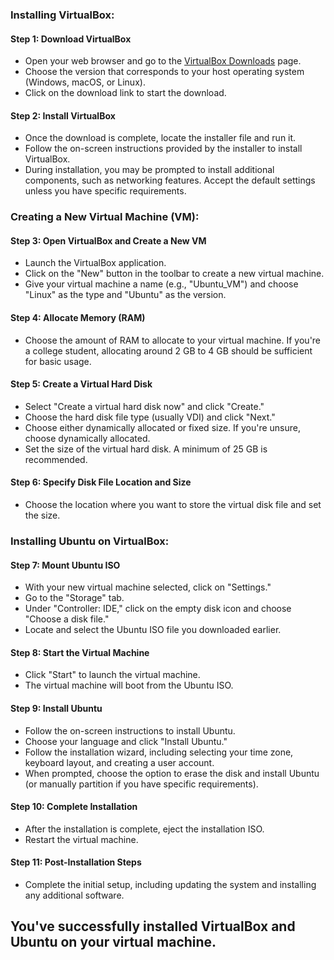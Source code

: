 
### Installing VirtualBox:

#### Step 1: Download VirtualBox

- Open your web browser and go to the [VirtualBox Downloads](https://www.virtualbox.org/wiki/Downloads) page.
- Choose the version that corresponds to your host operating system (Windows, macOS, or Linux).
- Click on the download link to start the download.

#### Step 2: Install VirtualBox

- Once the download is complete, locate the installer file and run it.
- Follow the on-screen instructions provided by the installer to install VirtualBox.
- During installation, you may be prompted to install additional components, such as networking features. Accept the default settings unless you have specific requirements.

### Creating a New Virtual Machine (VM):

#### Step 3: Open VirtualBox and Create a New VM

- Launch the VirtualBox application.
- Click on the "New" button in the toolbar to create a new virtual machine.
- Give your virtual machine a name (e.g., "Ubuntu_VM") and choose "Linux" as the type and "Ubuntu" as the version.

#### Step 4: Allocate Memory (RAM)

- Choose the amount of RAM to allocate to your virtual machine. If you're a college student, allocating around 2 GB to 4 GB should be sufficient for basic usage.

#### Step 5: Create a Virtual Hard Disk

- Select "Create a virtual hard disk now" and click "Create."
- Choose the hard disk file type (usually VDI) and click "Next."
- Choose either dynamically allocated or fixed size. If you're unsure, choose dynamically allocated.
- Set the size of the virtual hard disk. A minimum of 25 GB is recommended.

#### Step 6: Specify Disk File Location and Size

- Choose the location where you want to store the virtual disk file and set the size.

### Installing Ubuntu on VirtualBox:

#### Step 7: Mount Ubuntu ISO

- With your new virtual machine selected, click on "Settings."
- Go to the "Storage" tab.
- Under "Controller: IDE," click on the empty disk icon and choose "Choose a disk file."
- Locate and select the Ubuntu ISO file you downloaded earlier.

#### Step 8: Start the Virtual Machine

- Click "Start" to launch the virtual machine.
- The virtual machine will boot from the Ubuntu ISO.

#### Step 9: Install Ubuntu

- Follow the on-screen instructions to install Ubuntu.
- Choose your language and click "Install Ubuntu."
- Follow the installation wizard, including selecting your time zone, keyboard layout, and creating a user account.
- When prompted, choose the option to erase the disk and install Ubuntu (or manually partition if you have specific requirements).

#### Step 10: Complete Installation

- After the installation is complete, eject the installation ISO.
- Restart the virtual machine.

#### Step 11: Post-Installation Steps

- Complete the initial setup, including updating the system and installing any additional software.

You've successfully installed VirtualBox and Ubuntu on your virtual machine.
---
